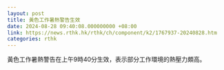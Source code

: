 ```yaml
---
layout: post
title: 黃色工作暑熱警告生效
date: 2024-08-28 09:40:08.000000000 +08:00
link: https://news.rthk.hk/rthk/ch/component/k2/1767937-20240828.htm
categories: rthk
---
```


黃色工作暑熱警告在上午9時40分生效，表示部分工作環境的熱壓力頗高。
